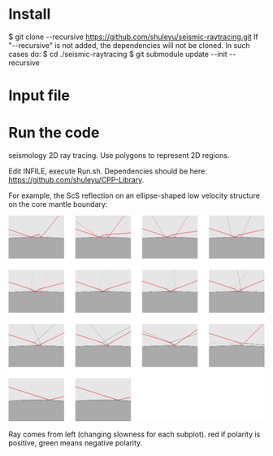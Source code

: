 # Install
$ git clone --recursive https://github.com/shuleyu/seismic-raytracing.git
If "--recursive" is not added, the dependencies will not be cloned. In such cases do:
$ cd ./seismic-raytracing
$ git submodule update --init --recursive

# Input file
# Run the code
seismology 2D ray tracing. Use polygons to represent 2D regions.

Edit INFILE, execute Run.sh. Dependencies should be here: https://github.com/shuleyu/CPP-Library.

For example, the ScS reflection on an ellipse-shaped low velocity structure on the core mantle boundary:

![alt text](https://github.com/shuleyu/raytracing/blob/master/example2.png)

Ray comes from left (changing slowness for each subplot). red if polarity is positive, green means negative polarity.
